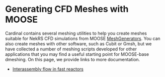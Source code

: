 # Generating CFD Meshes with MOOSE

Cardinal contains several meshing utilities to help you create meshes
suitable for NekRS CFD simulations from MOOSE
[MeshGenerators](https://mooseframework.inl.gov/source/meshgenerators/MeshGenerator.html).
You can also create meshes with other software, such as Cubit or Gmsh, but we
have collected a number of meshing scripts developed for other applications that you
may find a useful starting point for MOOSE-base dmeshing.
On this page, we provide links to
more documentation.

- [Interassembly flow in fast reactors](interassembly.md)
